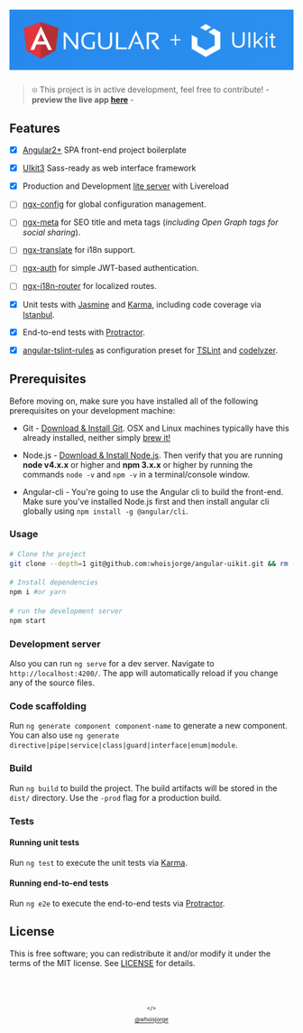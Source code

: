 # [![angular-uikit](.github/header.png)](https://github.com/whoisjorge/angular-uikit)

> ፨ This project is in active development, feel free to contribute! - **preview the live app [here](https://whoisjorge.github.io/angular-uikit/)** -


## Features

- [x] [Angular2+] SPA front-end project boilerplate
- [x] [UIkit3] Sass-ready as web interface framework
- [x] Production and Development [lite server] with Livereload
- [ ] [ngx-config] for global configuration management.
- [ ] [ngx-meta] for SEO title and meta tags (*including Open Graph tags for social sharing*).
- [ ] [ngx-translate] for i18n support.
- [ ] [ngx-auth] for simple JWT-based authentication.
- [ ] [ngx-i18n-router] for localized routes.
- [x] Unit tests with [Jasmine] and [Karma], including code coverage via [Istanbul].
- [x] End-to-end tests with [Protractor].
- [x] [angular-tslint-rules] as configuration preset for [TSLint] and [codelyzer].


## Prerequisites

Before moving on, make sure you have installed all of the following prerequisites on your development machine: 

* Git - [Download & Install Git](https://git-scm.com/downloads). OSX and Linux machines typically have this already installed, neither simply [brew it!](https://brew.sh)

* Node.js - [Download & Install Node.js](https://nodejs.org/en/download/). Then verify that you are running **node v4.x.x** or higher and **npm 3.x.x** or higher by running the commands `node -v` and `npm -v` in a terminal/console window.

* Angular-cli - You're going to use the Angular cli to build the front-end. Make sure you've installed Node.js first and then install angular cli globally using `npm install -g @angular/cli`.



### Usage

```sh
# Clone the project
git clone --depth=1 git@github.com:whoisjorge/angular-uikit.git && rm -rf angular-uikit/.git

# Install dependencies
npm i #or yarn

# run the development server
npm start
```

### Development server
Also you can run `ng serve` for a dev server. Navigate to `http://localhost:4200/`. The app will automatically reload if you change any of the source files.

### Code scaffolding
Run `ng generate component component-name` to generate a new component. You can also use `ng generate directive|pipe|service|class|guard|interface|enum|module`.

### Build
Run `ng build` to build the project. The build artifacts will be stored in the `dist/` directory. Use the `-prod` flag for a production build.


### Tests

#### Running unit tests
Run `ng test` to execute the unit tests via [Karma].

#### Running end-to-end tests
Run `ng e2e` to execute the end-to-end tests via [Protractor].



## License

This is free software; you can redistribute it and/or modify it under the terms of the MIT license. See [LICENSE](LICENSE) for details.




<!-- Thanks for watching! -->
<br><br>
<p align="center"> <sub><sup>&lt;/&gt;</sub></sup><br>
  <sub><sup><a href="http://www.whoisjorge.me">@whoisjorge</a></sup></sub>
</p>



[Angular2+]: https://angular.io/
[UIkit3]: https://getuikit.com/
[lite server]: https://github.com/johnpapa/lite-server
[Jasmine]: https://jasmine.github.io
[Karma]: https://karma-runner.github.io
[Istanbul]: https://github.com/webpack-contrib/istanbul-instrumenter-loader
[Protractor]: http://www.protractortest.org
[angular-tslint-rules]: https://github.com/fulls1z3/angular-tslint-rules
[TSLint]: https://github.com/palantir/tslint
[codelyzer]: https://github.com/mgechev/codelyzer


[ngx-config]: https://github.com/fulls1z3/ngx-config
[ngx-auth]:  https://github.com/fulls1z3/ngx-auth
[ngx-translate]: https://github.com/ngx-translate/core
[ngx-meta]: https://github.com/fulls1z3/ngx-meta
[ngx-i18n-router]: https://github.com/fulls1z3/ngx-i18n-router 
